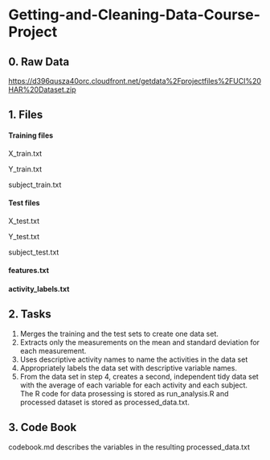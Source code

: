 ﻿# Getting-and-Cleaning-Data-Course-Project

## 0. Raw Data

https://d396qusza40orc.cloudfront.net/getdata%2Fprojectfiles%2FUCI%20HAR%20Dataset.zip

## 1. Files

#### Training files

X_train.txt

Y_train.txt

subject_train.txt

#### Test files

X_test.txt

Y_test.txt

subject_test.txt

#### features.txt

#### activity_labels.txt

## 2. Tasks

1. Merges the training and the test sets to create one data set.
2. Extracts only the measurements on the mean and standard deviation for each measurement.
3. Uses descriptive activity names to name the activities in the data set
4. Appropriately labels the data set with descriptive variable names.
5. From the data set in step 4, creates a second, independent tidy data set with the average of each variable for each activity and each subject.
The R code for data prosessing is stored as run_analysis.R and processed dataset is stored as processed_data.txt.

## 3. Code Book
codebook.md describes the variables in the resulting processed_data.txt
